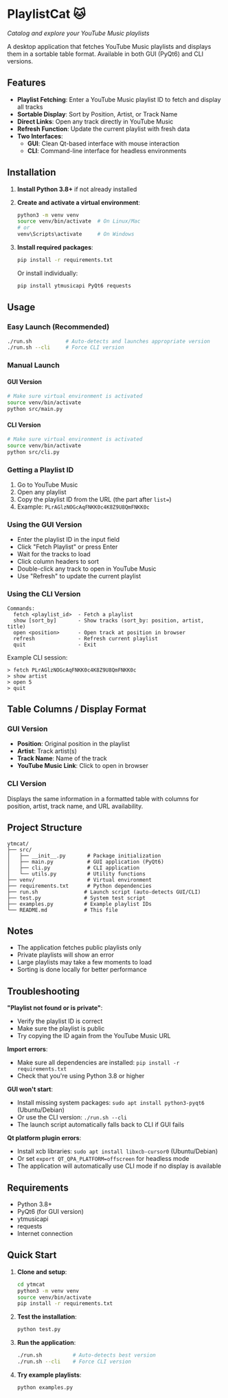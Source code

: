 # PlaylistCat 🐱

*Catalog and explore your YouTube Music playlists*

A desktop application that fetches YouTube Music playlists and displays them in a sortable table format. Available in both GUI (PyQt6) and CLI versions.

## Features

- **Playlist Fetching**: Enter a YouTube Music playlist ID to fetch and display all tracks
- **Sortable Display**: Sort by Position, Artist, or Track Name
- **Direct Links**: Open any track directly in YouTube Music
- **Refresh Function**: Update the current playlist with fresh data
- **Two Interfaces**: 
  - **GUI**: Clean Qt-based interface with mouse interaction
  - **CLI**: Command-line interface for headless environments

## Installation

1. **Install Python 3.8+** if not already installed

2. **Create and activate a virtual environment**:
   ```bash
   python3 -m venv venv
   source venv/bin/activate  # On Linux/Mac
   # or
   venv\Scripts\activate     # On Windows
   ```

3. **Install required packages**:
   ```bash
   pip install -r requirements.txt
   ```

   Or install individually:
   ```bash
   pip install ytmusicapi PyQt6 requests
   ```

## Usage

### Easy Launch (Recommended)
```bash
./run.sh           # Auto-detects and launches appropriate version
./run.sh --cli     # Force CLI version
```

### Manual Launch

#### GUI Version
```bash
# Make sure virtual environment is activated
source venv/bin/activate
python src/main.py
```

#### CLI Version
```bash
# Make sure virtual environment is activated
source venv/bin/activate
python src/cli.py
```

### Getting a Playlist ID
1. Go to YouTube Music
2. Open any playlist
3. Copy the playlist ID from the URL (the part after `list=`)
4. Example: `PLrAGlzNOGcAqFNKK0c4K8Z9U8QmFNKK0c`

### Using the GUI Version
- Enter the playlist ID in the input field
- Click "Fetch Playlist" or press Enter
- Wait for the tracks to load
- Click column headers to sort
- Double-click any track to open in YouTube Music
- Use "Refresh" to update the current playlist

### Using the CLI Version
```
Commands:
  fetch <playlist_id>  - Fetch a playlist
  show [sort_by]       - Show tracks (sort_by: position, artist, title)  
  open <position>      - Open track at position in browser
  refresh              - Refresh current playlist
  quit                 - Exit
```

Example CLI session:
```
> fetch PLrAGlzNOGcAqFNKK0c4K8Z9U8QmFNKK0c
> show artist
> open 5
> quit
```

## Table Columns / Display Format

### GUI Version
- **Position**: Original position in the playlist
- **Artist**: Track artist(s) 
- **Track Name**: Name of the track
- **YouTube Music Link**: Click to open in browser

### CLI Version
Displays the same information in a formatted table with columns for position, artist, track name, and URL availability.

## Project Structure

```
ytmcat/
├── src/
│   ├── __init__.py       # Package initialization
│   ├── main.py           # GUI application (PyQt6)
│   ├── cli.py            # CLI application  
│   └── utils.py          # Utility functions
├── venv/                 # Virtual environment
├── requirements.txt      # Python dependencies
├── run.sh               # Launch script (auto-detects GUI/CLI)
├── test.py              # System test script
├── examples.py          # Example playlist IDs
└── README.md            # This file
```

## Notes

- The application fetches public playlists only
- Private playlists will show an error
- Large playlists may take a few moments to load
- Sorting is done locally for better performance

## Troubleshooting

**"Playlist not found or is private"**: 
- Verify the playlist ID is correct
- Make sure the playlist is public
- Try copying the ID again from the YouTube Music URL

**Import errors**: 
- Make sure all dependencies are installed: `pip install -r requirements.txt`
- Check that you're using Python 3.8 or higher

**GUI won't start**: 
- Install missing system packages: `sudo apt install python3-pyqt6` (Ubuntu/Debian)
- Or use the CLI version: `./run.sh --cli`
- The launch script automatically falls back to CLI if GUI fails

**Qt platform plugin errors**:
- Install xcb libraries: `sudo apt install libxcb-cursor0` (Ubuntu/Debian)
- Or set `export QT_QPA_PLATFORM=offscreen` for headless mode
- The application will automatically use CLI mode if no display is available

## Requirements

- Python 3.8+
- PyQt6 (for GUI version)
- ytmusicapi
- requests
- Internet connection

## Quick Start

1. **Clone and setup**:
   ```bash
   cd ytmcat
   python3 -m venv venv
   source venv/bin/activate
   pip install -r requirements.txt
   ```

2. **Test the installation**:
   ```bash
   python test.py
   ```

3. **Run the application**:
   ```bash
   ./run.sh          # Auto-detects best version
   ./run.sh --cli    # Force CLI version
   ```

4. **Try example playlists**:
   ```bash
   python examples.py
   ```
